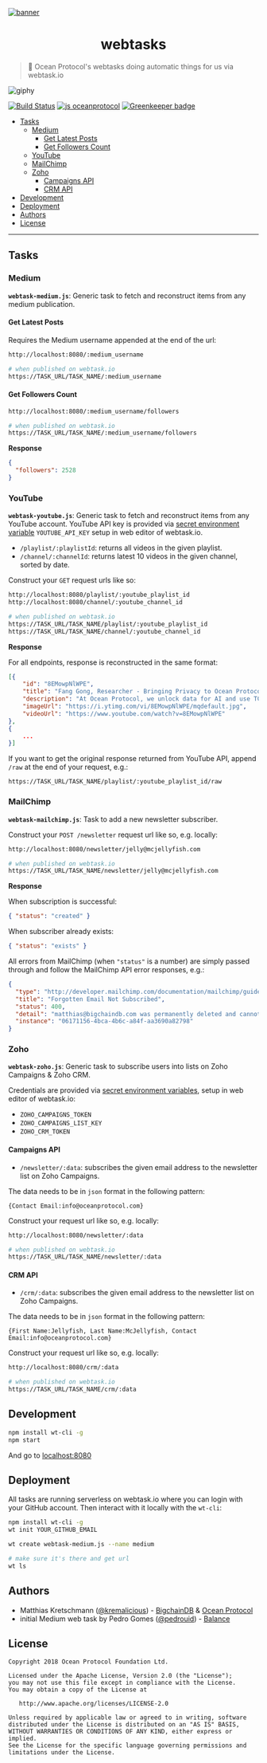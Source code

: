 [![banner](https://raw.githubusercontent.com/oceanprotocol/art/master/github/repo-banner%402x.png)](https://oceanprotocol.com)

<h1 align="center">webtasks</h1>

> 🐬 Ocean Protocol's webtasks doing automatic things for us via webtask.io

![giphy](https://user-images.githubusercontent.com/90316/37671913-0eb2f70a-2c6d-11e8-809e-04d3b40ef1c9.gif)

[![Build Status](https://travis-ci.com/oceanprotocol/webtasks.svg?token=3psqw6c8KMDqfdGQ2x6d&branch=master)](https://travis-ci.com/oceanprotocol/webtasks)
[![js oceanprotocol](https://img.shields.io/badge/js-oceanprotocol-7b1173.svg)](https://github.com/oceanprotocol/eslint-config-oceanprotocol) [![Greenkeeper badge](https://badges.greenkeeper.io/oceanprotocol/webtasks.svg)](https://greenkeeper.io/)

- [Tasks](#tasks)
  - [Medium](#medium)
    - [Get Latest Posts](#get-latest-posts)
    - [Get Followers Count](#get-followers-count)
  - [YouTube](#youtube)
  - [MailChimp](#mailchimp)
  - [Zoho](#zoho)
    - [Campaigns API](#campaigns-api)
    - [CRM API](#crm-api)
- [Development](#development)
- [Deployment](#deployment)
- [Authors](#authors)
- [License](#license)

---

## Tasks

### Medium

**`webtask-medium.js`**: Generic task to fetch and reconstruct items from any medium publication.

#### Get Latest Posts

Requires the Medium username appended at the end of the url:

```bash
http://localhost:8080/:medium_username

# when published on webtask.io
https://TASK_URL/TASK_NAME/:medium_username
```

#### Get Followers Count

```bash
http://localhost:8080/:medium_username/followers

# when published on webtask.io
https://TASK_URL/TASK_NAME/:medium_username/followers
```

**Response**

```json
{
  "followers": 2528
}
```

### YouTube

**`webtask-youtube.js`**: Generic task to fetch and reconstruct items from any YouTube account. YouTube API key is provided via [secret environment variable](https://webtask.io/docs/issue_parameters) `YOUTUBE_API_KEY` setup in web editor of webtask.io.

* `/playlist/:playlistId`: returns all videos in the given playlist.
* `/channel/:channelId`: returns latest 10 videos in the given channel, sorted by date.

Construct your `GET` request urls like so:

```bash
http://localhost:8080/playlist/:youtube_playlist_id
http://localhost:8080/channel/:youtube_channel_id

# when published on webtask.io
https://TASK_URL/TASK_NAME/playlist/:youtube_playlist_id
https://TASK_URL/TASK_NAME/channel/:youtube_channel_id
```

**Response**

For all endpoints, response is reconstructed in the same format:

```json
[{
    "id": "8EMowpNlWPE",
    "title": "Fang Gong, Researcher - Bringing Privacy to Ocean Protocol",
    "description": "At Ocean Protocol, we unlock data for AI and use TCRs to maintain a registry of high-quality data sets through voting. Privacy is essential to protecting the ...",
    "imageUrl": "https://i.ytimg.com/vi/8EMowpNlWPE/mqdefault.jpg",
    "videoUrl": "https://www.youtube.com/watch?v=8EMowpNlWPE"
},
{
    ...
}]
```

If you want to get the original response returned from YouTube API, append `/raw` at the end of your request, e.g.:

```
https://TASK_URL/TASK_NAME/playlist/:youtube_playlist_id/raw
```

### MailChimp

**`webtask-mailchimp.js`**: Task to add a new newsletter subscriber.

Construct your `POST /newsletter` request url like so, e.g. locally:

```bash
http://localhost:8080/newsletter/jelly@mcjellyfish.com

# when published on webtask.io
https://TASK_URL/TASK_NAME/newsletter/jelly@mcjellyfish.com
```

**Response**

When subscription is successful:

```json
{ "status": "created" }
```

When subscriber already exists:

```json
{ "status": "exists" }
```

All errors from MailChimp (when `"status"` is a number) are simply passed through and follow the MailChimp API error responses, e.g.:

```json
{
  "type": "http://developer.mailchimp.com/documentation/mailchimp/guides/error-glossary/",
  "title": "Forgotten Email Not Subscribed",
  "status": 400,
  "detail": "matthias@bigchaindb.com was permanently deleted and cannot be re-imported. The contact must re-subscribe to get back on the list.",
  "instance": "06171156-4bca-4b6c-a84f-aa3690a82798"
}
```

### Zoho

**`webtask-zoho.js`**: Generic task to subscribe users into lists on Zoho Campaigns & Zoho CRM.

Credentials are provided via [secret environment variables](https://webtask.io/docs/issue_parameters), setup in web editor of webtask.io:

* `ZOHO_CAMPAIGNS_TOKEN`
* `ZOHO_CAMPAIGNS_LIST_KEY`
* `ZOHO_CRM_TOKEN`

#### Campaigns API

* `/newsletter/:data`: subscribes the given email address to the newsletter list on Zoho Campaigns.

The data needs to be in `json` format in the following pattern:

```
{Contact Email:info@oceanprotocol.com}
```

Construct your request url like so, e.g. locally:

```bash
http://localhost:8080/newsletter/:data

# when published on webtask.io
https://TASK_URL/TASK_NAME/newsletter/:data
```

#### CRM API

* `/crm/:data`: subscribes the given email address to the newsletter list on Zoho Campaigns.

The data needs to be in `json` format in the following pattern:

```
{First Name:Jellyfish, Last Name:McJellyfish, Contact Email:info@oceanprotocol.com}
```

Construct your request url like so, e.g. locally:

```bash
http://localhost:8080/crm/:data

# when published on webtask.io
https://TASK_URL/TASK_NAME/crm/:data
```

## Development

```bash
npm install wt-cli -g
npm start
```

And go to [localhost:8080](http://localhost:8080)

## Deployment

All tasks are running serverless on webtask.io where you can login with your GitHub account. Then interact with it locally with the `wt-cli`:

```bash
npm install wt-cli -g
wt init YOUR_GITHUB_EMAIL

wt create webtask-medium.js --name medium

# make sure it's there and get url
wt ls
```

## Authors

- Matthias Kretschmann ([@kremalicious](https://github.com/kremalicious)) - [BigchainDB](https://www.bigchaindb.com) & [Ocean Protocol](https://oceanprotocol.com)
- initial Medium web task by Pedro Gomes ([@pedrouid](https://github.com/pedrouid)) - [Balance](https://balance.io)

## License

```
Copyright 2018 Ocean Protocol Foundation Ltd.

Licensed under the Apache License, Version 2.0 (the "License");
you may not use this file except in compliance with the License.
You may obtain a copy of the License at

   http://www.apache.org/licenses/LICENSE-2.0

Unless required by applicable law or agreed to in writing, software
distributed under the License is distributed on an "AS IS" BASIS,
WITHOUT WARRANTIES OR CONDITIONS OF ANY KIND, either express or implied.
See the License for the specific language governing permissions and
limitations under the License.
```
